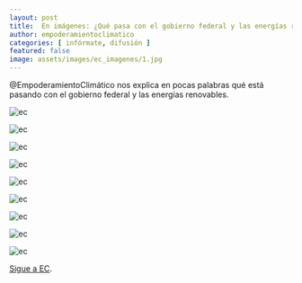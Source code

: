 ```yaml
---
layout: post
title:  En imágenes: ¿Qué pasa con el gobierno federal y las energías renovables?
author: empoderamientoclimatico
categories: [ infórmate, difusión ]
featured: false
image: assets/images/ec_imagenes/1.jpg
---
```

@EmpoderamientoClimático nos explica en pocas palabras qué está pasando con el gobierno federal y las energías renovables. 

![ec]({{site.baseurl}}/assets/images/ec_imagenes/2.jpg)

![ec]({{site.baseurl}}/assets/images/ec_imagenes/3.jpg)

![ec]({{site.baseurl}}/assets/images/ec_imagenes/4.jpg)

![ec]({{site.baseurl}}/assets/images/ec_imagenes/5.jpg)

![ec]({{site.baseurl}}/assets/images/ec_imagenes/6.jpg)

![ec]({{site.baseurl}}/assets/images/ec_imagenes/7.jpg)

![ec]({{site.baseurl}}/assets/images/ec_imagenes/8.jpg)

![ec]({{site.baseurl}}/assets/images/ec_imagenes/9.jpg)

![ec]({{site.baseurl}}/assets/images/ec_imagenes/10.jpg)


[Sigue a EC][jekyll-docs].

[jekyll-docs]: https://www.facebook.com/empoderamientoclimatico/
